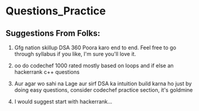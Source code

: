 # Questions_Practice


## Suggestions From Folks:

1. Gfg nation skillup DSA 360 Poora karo end to end. Feel free to go through syllabus if you like, I'm sure you'll love it.

2. oo do codechef 1000 rated mostly based on loops and if else an hackerrank c++ questions


3. Aur agar wo sahi na Lage aur sirf DSA ka intuition build karna ho just by doing easy questions, consider codechef practice section, it's goldmine

4. I would suggest start with hackerrank...
